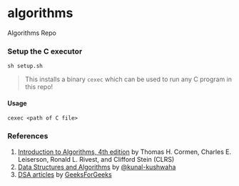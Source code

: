 # algorithms

Algorithms Repo

### Setup the C executor

```shell
sh setup.sh
```

> This installs a binary `cexec` which can be used to run any C program in this repo!

#### Usage

```shell
cexec <path of C file>
```

### References

1. [Introduction to Algorithms, 4th edition](https://en.wikipedia.org/wiki/Introduction_to_Algorithms) by
   Thomas H. Cormen, Charles E. Leiserson, Ronald L. Rivest, and Clifford Stein (CLRS)
2. [Data Structures and Algorithms](https://www.youtube.com/playlist?list=PL9gnSGHSqcnr_DxHsP7AW9ftq0AtAyYqJ)
   by [@kunal-kushwaha](https://github.com/kunal-kushwaha)
3. [DSA articles](https://www.geeksforgeeks.org/learn-data-structures-and-algorithms-dsa-tutorial) by [GeeksForGeeks](https://www.geeksforgeeks.org)
